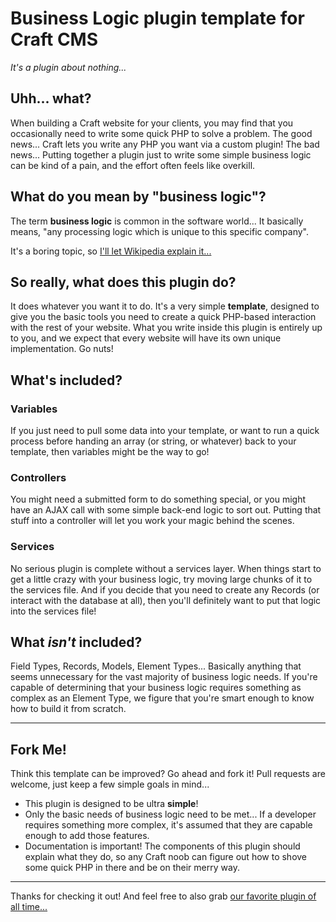 # Business Logic plugin template for Craft CMS

_It's a plugin about nothing..._

## Uhh... what?

When building a Craft website for your clients, you may find that you occasionally need to write some quick PHP to solve a problem. The good news... Craft lets you write any PHP you want via a custom plugin! The bad news... Putting together a plugin just to write some simple business logic can be kind of a pain, and the effort often feels like overkill.

## What do you mean by "business logic"?

The term **business logic** is common in the software world... It basically means, "any processing logic which is unique to this specific company".

It's a boring topic, so [I'll let Wikipedia explain it...](http://en.wikipedia.org/wiki/Business_logic)

## So really, what does this plugin do?

It does whatever you want it to do. It's a very simple **template**, designed to give you the basic tools you need to create a quick PHP-based interaction with the rest of your website. What you write inside this plugin is entirely up to you, and we expect that every website will have its own unique implementation. Go nuts!

## What's included?

### Variables

If you just need to pull some data into your template, or want to run a quick process before handing an array (or string, or whatever) back to your template, then variables might be the way to go!

### Controllers

You might need a submitted form to do something special, or you might have an AJAX call with some simple back-end logic to sort out. Putting that stuff into a controller will let you work your magic behind the scenes.

### Services

No serious plugin is complete without a services layer. When things start to get a little crazy with your business logic, try moving large chunks of it to the services file. And if you decide that you need to create any Records (or interact with the database at all), then you'll definitely want to put that logic into the services file!

## What _isn't_ included?

Field Types, Records, Models, Element Types... Basically anything that seems unnecessary for the vast majority of business logic needs. If you're capable of determining that your business logic requires something as complex as an Element Type, we figure that you're smart enough to know how to build it from scratch.

***

## Fork Me!

Think this template can be improved? Go ahead and fork it! Pull requests are welcome, just keep a few simple goals in mind...

 - This plugin is designed to be ultra **simple**!
 - Only the basic needs of business logic need to be met... If a developer requires something more complex, it's assumed that they are capable enough to add those features.
 - Documentation is important! The components of this plugin should explain what they do, so any Craft noob can figure out how to shove some quick PHP in there and be on their merry way.

***

Thanks for checking it out! And feel free to also grab [our favorite plugin of all time...](https://github.com/mattstauffer/happybrad)